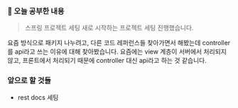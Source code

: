 ###  📝 오늘 공부한 내용
> 스프링 프로젝트 세팅
새로 시작하는 프로젝트 세팅 진행했습니다.

요즘 방식으로 패키지 나누려고, 다른 코드 레퍼런스들 찾아가면서 해봤는데 controller를 api라고 쓰는 이유에 대해 찾아봤습니다.
요즘에는 view 계층이 서버에서 처리되지 않고, 프론트에서 처리되기 때문에 controller 대신 api라고 하는 것 같습니다.

### 앞으로 할 것들
- rest docs 세팅


   
